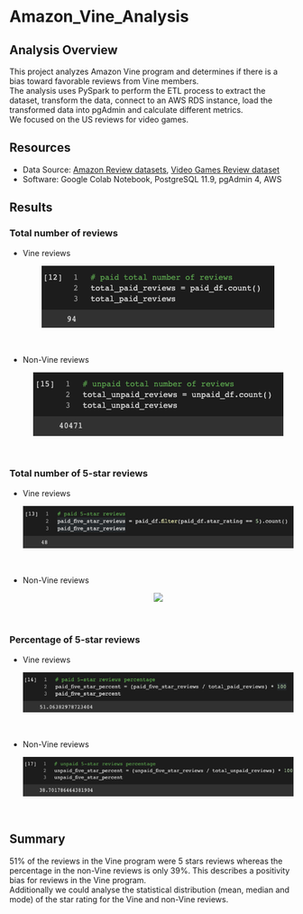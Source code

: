 # Amazon_Vine_Analysis

## Analysis Overview
This project analyzes Amazon Vine program and determines if there is a bias toward favorable reviews from Vine members.\
The analysis uses PySpark to perform the ETL process to extract the dataset, transform the data, connect to an AWS RDS instance, load the transformed data into pgAdmin and calculate different metrics.\
We focused on the US reviews for video games.

## Resources
- Data Source: [Amazon Review datasets](https://s3.amazonaws.com/amazon-reviews-pds/tsv/index.txt), [Video Games Review dataset](https://s3.amazonaws.com/amazon-reviews-pds/tsv/amazon_reviews_us_Video_Games_v1_00.tsv.gz)
- Software: Google Colab Notebook, PostgreSQL 11.9, pgAdmin 4, AWS

## Results
### Total number of reviews
- Vine reviews <p align="center">
    <img src="https://github.com/Zhengyu0913/Amazon_Vine_Analysis/blob/main/Resource/vine_reviews.png"> 
</p>

<br>

- Non-Vine reviews <p align="center">
    <img src="https://github.com/Zhengyu0913/Amazon_Vine_Analysis/blob/main/Resource/none_vine_reviews.png"> 
</p>
<br>

### Total number of 5-star reviews
- Vine reviews <p align="center">
    <img src="https://github.com/Zhengyu0913/Amazon_Vine_Analysis/blob/main/Resource/five_star_vine_reviews.png"> 
</p>

<br>

- Non-Vine reviews <p align="center">
    <img src="https://github.com/Zhengyu0913/Amazon_Vine_Analysis/blob/main/Resource/five_star_none_vine.png.png"> 
</p>
<br>

### Percentage of 5-star reviews
- Vine reviews <p align="center">
    <img src="https://github.com/Zhengyu0913/Amazon_Vine_Analysis/blob/main/Resource/pct_vine.png"> 
</p>

<br>

- Non-Vine reviews <p align="center">
    <img src="https://github.com/Zhengyu0913/Amazon_Vine_Analysis/blob/main/Resource/pct_none_vine.png"> 
</p>
<br>

## Summary
51% of the reviews in the Vine program were 5 stars reviews whereas the percentage in the non-Vine reviews is only 39%. This describes a positivity bias for reviews in the Vine program.\
Additionally we could analyse the statistical distribution (mean, median and mode) of the star rating for the Vine and non-Vine reviews.